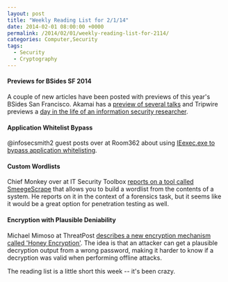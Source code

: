 ```yaml
---
layout: post
title: "Weekly Reading List for 2/1/14"
date: 2014-02-01 08:00:00 +0000
permalink: /2014/02/01/weekly-reading-list-for-2114/
categories: Computer,Security
tags:
  - Security
  - Cryptography
---
```

#### Previews for BSides SF 2014  
A couple of new articles have been posted with previews of this year's BSides San Francisco.  Akamai has a [preview of several talks](https://blogs.akamai.com/2014/01/a-preview-of-bsidessf.html) and Tripwire previews a [day in the life of an information security researcher](http://www.tripwire.com/state-of-security/vulnerability-management/bsidessf-preview-day-life-security-researcher/).

#### Application Whitelist Bypass  
@infosecsmith2 guest posts over at Room362 about using [IEexec.exe to bypass application whitelisting](http://www.room362.com/blog/2014/01/16/application-whitelist-bypass-using-ieexec-dot-exe/).

#### Custom Wordlists  
Chief Monkey over at IT Security Toolbox [reports on a tool called SmeegeScrape](http://it.toolbox.com/blogs/securitymonkey/from-the-toolkit-create-your-own-wordlists-from-anything-58748) that allows you to build a wordlist from the contents of a system.  He reports on it in the context of a forensics task, but it seems like it would be a great option for penetration testing as well.

#### Encryption with Plausible Deniability
Michael Mimoso at ThreatPost [describes a new encryption mechanism called 'Honey Encryption'](http://threatpost.com/honey-encryption-tricks-hackers-with-decryption-deception/103950).  The idea is that an attacker can get a plausible decryption output from a wrong password, making it harder to know if a decryption was valid when performing offline attacks.

The reading list is a little short this week -- it's been crazy.
